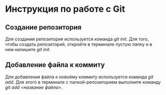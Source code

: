 # Инструкция по работе с Git

## Создание репозитория
Для создания репозитория используется команда *git init*. Для того, чтобы создать репозиторий, откройте в терминале пустую папку и в нем напишите *git init*.

## Добавление файла к коммиту
Для добавления файла к новойму коммиту используется команда *git add*. Для этого в терминале с папкой-репозиторием выполните команду *git add <название файла>*.